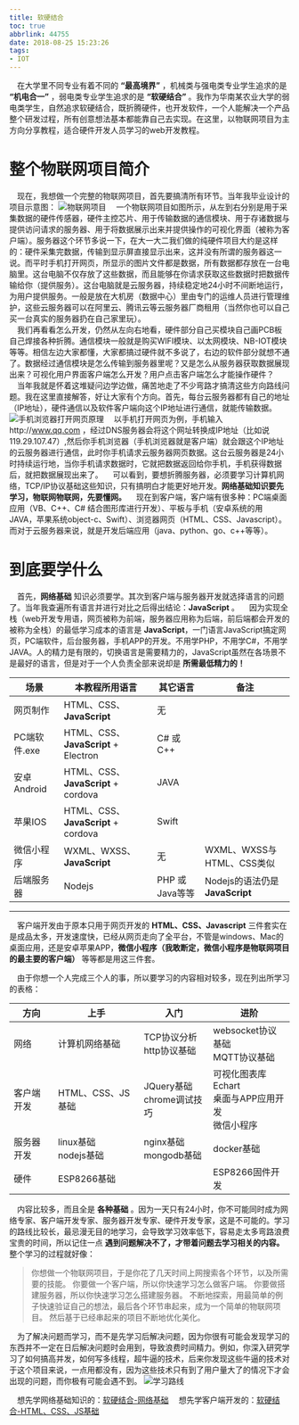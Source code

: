 ```yaml
---
title: 软硬结合
toc: true
abbrlink: 44755
date: 2018-08-25 15:23:26
tags: 
- IOT
---
```


&emsp;在大学里不同专业有着不同的 __“最高境界”__ ，机械类与强电类专业学生追求的是 __“机电合一”__ ，弱电类专业学生追求的是 __“软硬结合”__ 。我作为华南某农业大学的弱电类学生，自然追求软硬结合，既折腾硬件，也开发软件，一个人能解决一个产品整个研发过程，所有创意想法基本都能靠自己去实现。在这里，以物联网项目为主方向分享教程，适合硬件开发人员学习的web开发教程。

# 整个物联网项目简介
&emsp;现在，我想做一个完整的物联网项目，首先要搞清所有环节。当年我毕业设计的项目示意图：
![物联网项目](http://ww1.sinaimg.cn/large/e7533e94gy1fum0jfrmfaj21ha0b142h.jpg)
&emsp;一个物联网项目如图所示，从左到右分别是用于采集数据的硬件传感器，硬件主控芯片、用于传输数据的通信模块、用于存诸数据与提供访问请求的服务器、用于将数据展示出来并提供操作的可视化界面（被称为客户端）。服务器这个环节多说一下，在大一大二我们做的纯硬件项目大约是这样的：硬件采集完数据，传输到显示屏直接显示出来，这并没有所谓的服务器这一说。而平时手机打开网页，所显示的图片文件都是数据，所有数据都存放在一台电脑里。这台电脑不仅存放了这些数据，而且能够在你请求获取这些数据时把数据传输给你（提供服务）。这台电脑就是云服务器，持续稳定地24小时不间断地运行，为用户提供服务。一般是放在大机房（数据中心）里由专门的运维人员进行管理维护，这些云服务器可以在阿里云、腾讯云等云服务器厂商租用（当然你也可以自己买一台真实的服务器扔在自己家里玩）。  
&emsp;我们再看看怎么开发，仍然从左向右地看，硬件部分自己买模块自己画PCB板自己焊接各种折腾。通信模块一般就是购买WIFI模块、以太网模块、NB-IOT模块等等。相信左边大家都懂，大家都搞过硬件就不多说了，右边的软件部分就想不通了。数据经过通信模块是怎么传输到服务器里呢？又是怎么从服务器获取数据展现出来？可视化用户界面客户端怎么开发？用户点击客户端怎么才能操作硬件？  
&emsp;当年我就是怀着这堆疑问边学边做，痛苦地走了不少弯路才搞清这些方向路线问题。我在这里直接解答，好让大家有个方向。首先，每台云服务器都有自己的地址（IP地址），硬件通信以及软件客户端向这个IP地址进行通信，就能传输数据。
![手机浏览器打开网页原理](http://ww1.sinaimg.cn/large/e7533e94gy1fum24mjt59j20gi08edfz.jpg)
&emsp;以手机打开网页为例，手机输入http://www.qq.com ，经过DNS服务器会将这个网址转换成IP地址（比如说119.29.107.47）,然后你手机浏览器（手机浏览器就是客户端）就会跟这个IP地址的云服务器进行通信，此时你手机请求云服务器网页数据。这台云服务器是24小时持续运行地，当你手机请求数据时，它就把数据返回给你手机，手机获得数据后，就把数据展现出来了。
&emsp;可以看到，要想折腾服务器，必须要学习计算机网络，TCP/IP协议基础这些知识，只有搞明白才能更好地开发。__网络基础知识要先学习，物联网物联网，先要懂网。__
&emsp;现在到客户端，客户端有很多种：PC端桌面应用（VB、C++、C# 结合图形库进行开发）、平板与手机（安卓系统的用JAVA，苹果系统object-c、Swift）、浏览器网页（HTML、CSS、Javascript）。而对于云服务器来说，就是开发后端应用（java、python、go、c++等等）。

# 到底要学什么
&emsp;首先，__网络基础__ 知识必须要学。其次到客户端与服务器开发就选择语言的问题了。当年我查遍所有语言并进行对比之后得出结论：__JavaScript__ 。
&emsp;因为实现全栈（web开发专用语，网页被称为前端，服务器应用称为后端，前后端都会开发的被称为全栈）的最低学习成本的语言是 __JavaScript__，一门语言JavaScript搞定网页，PC端软件，后台服务器，手机APP的开发。不用学PHP，不用学C#，不用学JAVA。人的精力是有限的，切换语言是需要精力的，JavaScript虽然在各场景不是最好的语言，但是对于一个人负责全部来说却是 __所需最低精力的！__

场景|本教程所用语言|其它语言|备注
---|---|---|---
网页制作|HTML、CSS、__JavaScript__|无|
PC端软件.exe|HTML、CSS、__JavaScript__ + Electron|C# 或 C++|
安卓Android|HTML、CSS、__JavaScript__ + cordova|JAVA|
苹果IOS|HTML、CSS、__JavaScript__ + cordova|Swift|
微信小程序|WXML、WXSS、__JavaScript__|无|WXML、WXSS与HTML、CSS类似|
后端服务器|Nodejs|PHP 或 Java等等|Nodejs的语法仍是 __JavaScript__

---
&emsp;客户端开发由于原本只用于网页开发的 __HTML、CSS、Javascript__ 三件套实在是成品太多，开发速度快，已经从网页走向了全平台，不管是windows、Mac的桌面应用，还是安卓苹果APP，__微信小程序（我敢断定，微信小程序是物联网项目的最主要的客户端）__ 等等都是用这三件套。

&emsp;由于你想一个人完成三个人的事，所以要学习的内容相对较多，现在列出所学习的表格：

方向|上手|入门|进阶
---|---|---|---
网络|计算机网络基础|TCP协议分析<br>http协议基础|websocket协议基础<br>MQTT协议基础
客户端开发|HTML、CSS、JS基础<br>|JQuery基础<br>chrome调试技巧|可视化图表库Echart<br>桌面与APP应用开发<br>微信小程序
服务器开发|linux基础<br>nodejs基础|nginx基础<br>mongodb基础|docker基础<br>
硬件|ESP8266基础| |ESP8266固件开发

&emsp;内容比较多，而且全是 __各种基础__ 。因为一天只有24小时，你不可能同时成为网络专家、客户端开发专家、服务器开发专家、硬件开发专家，这是不可能的。学习的路线比较长，最忌漫无目的地学习，会导致学习效率低下，容易走太多弯路浪费宝贵的时间，所以记住一点 __遇到问题解决不了，才带着问题去学习相关的内容。__ 整个学习的过程就好像：
> 你想做一个物联网项目，于是你花了几天时间上网搜索各个环节，以及所需要的技能。
你要做一个客户端，所以你快速学习怎么做客户端。
你要做搭建服务器，所以你快速学习怎么搭建服务器。
不断地探索，用最简单的例子快速验证自己的想法，最后各个环节串起来，成为一个简单的物联网项目。
然后基于已经串起来的项目不断地优化美化。


&emsp;为了解决问题而学习，而不是先学习后解决问题，因为你很有可能会发现学习的东西并不一定在日后解决问题时会用到，导致浪费时间精力。例如，你深入研究学习了如何搞高并发，如何写多线程，超牛逼的技术，后来你发现这些牛逼的技术对于这个项目来说，一点用都没有，因为这些技术只有到了用户量大了的情况下才会出现的问题，而你极有可能会遇不到。
![学习路线](http://ww1.sinaimg.cn/large/005BIQVbgy1fv5bkhw4ihj30mc059weh.jpg)

&emsp;想先学网络基础知识的：[软硬结合-网络基础](/posts/37707/)
&emsp;想先学客户端开发的：[软硬结合-HTML、CSS、JS基础](/posts/54080/)








